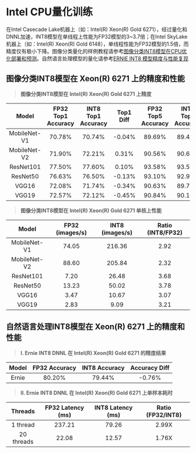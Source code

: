 # Intel CPU量化训练

在Intel Casecade Lake机器上（如：Intel(R) Xeon(R) Gold 6271），经过量化和DNNL加速，INT8模型在单线程上性能为FP32模型的3~3.7倍；在Intel SkyLake机器上（如：Intel(R) Xeon(R) Gold 6148），单线程性能为FP32模型的1.5倍，而精度仅有极小下降。图像分类量化的样例教程请参考[图像分类INT8模型在CPU优化部署和预测](https://github.com/PaddlePaddle/PaddleSlim/tree/develop/demo/mkldnn_quant/)。自然语言处理模型的量化请参考[ERNIE INT8 模型精度与性能复现](https://github.com/PaddlePaddle/benchmark/tree/master/Inference/c%2B%2B/ernie/mkldnn)

## 图像分类INT8模型在 Xeon(R) 6271 上的精度和性能

>**图像分类INT8模型在 Intel(R) Xeon(R) Gold 6271 上精度**

|     Model    | FP32 Top1 Accuracy | INT8 Top1 Accuracy | Top1 Diff | FP32 Top5 Accuracy | INT8 Top5 Accuracy | Top5 Diff |
|:------------:|:------------------:|:------------------:|:---------:|:------------------:|:------------------:|:---------:|
| MobileNet-V1 |       70.78%       |       70.74%       |   -0.04%  |       89.69%       |       89.43%       |   -0.26%  |
| MobileNet-V2 |       71.90%       |       72.21%       |   0.31%   |       90.56%       |       90.62%       |   0.06%   |
|   ResNet101  |       77.50%       |       77.60%       |   0.10%   |       93.58%       |       93.55%       |   -0.03%  |
|   ResNet50   |       76.63%       |       76.50%       |   -0.13%  |       93.10%       |       92.98%       |   -0.12%  |
|     VGG16    |       72.08%       |       71.74%       |   -0.34%  |       90.63%       |       89.71%       |   -0.92%  |
|     VGG19    |       72.57%       |       72.12%       |   -0.45%  |       90.84%       |       90.15%       |   -0.69%  |

>**图像分类INT8模型在 Intel(R) Xeon(R) Gold 6271 单核上性能**

|     Model    | FP32 (images/s) | INT8 (images/s) | Ratio (INT8/FP32) |
|:------------:|:---------------:|:---------------:|:-----------------:|
| MobileNet-V1 |      74.05      |      216.36     |        2.92       |
| MobileNet-V2 |      88.60      |      205.84     |        2.32       |
|   ResNet101  |       7.20      |      26.48      |        3.68       |
|   ResNet50   |      13.23      |      50.02      |        3.78       |
|     VGG16    |       3.47      |      10.67      |        3.07       |
|     VGG19    |       2.83      |       9.09      |        3.21       |

## 自然语言处理INT8模型在 Xeon(R) 6271 上的精度和性能

>**I. Ernie INT8 DNNL 在 Intel(R) Xeon(R) Gold 6271 的精度结果**

| Model | FP32 Accuracy | INT8 Accuracy | Accuracy Diff |
| :---: | :-----------: | :-----------: | :-----------: |
| Ernie |    80.20%     |    79.44%     |    -0.76%     |


>**II. Ernie INT8 DNNL 在 Intel(R) Xeon(R) Gold 6271 上单样本耗时**

|  Threads   | FP32 Latency (ms) | INT8 Latency (ms) | Ratio (FP32/INT8) |
| :--------: | :---------------: | :---------------: | :---------------: |
|  1 thread  |      237.21       |       79.26       |       2.99X       |
| 20 threads |       22.08       |       12.57       |       1.76X       |
